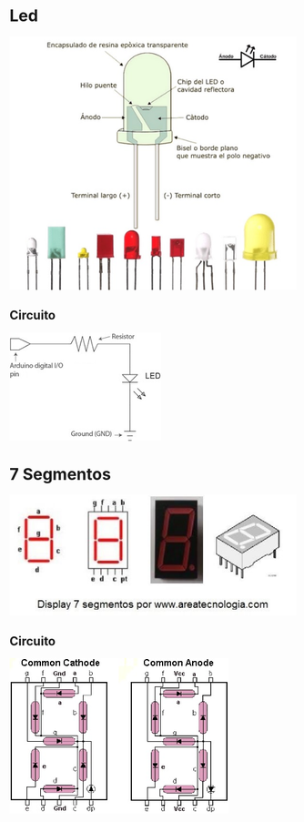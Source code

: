 # Led

![LED](https://github.com/eCanayUnsam/Labo-1/blob/main/Imagenes/led.jpg)

## Circuito
![Circuito Led](https://github.com/eCanayUnsam/Labo-1/blob/main/Imagenes/CircuitoLed.jpg)

# 7 Segmentos

![7 Segmentos](https://github.com/eCanayUnsam/Labo-1/blob/main/Imagenes/7Seg.jpg)

## Circuito
![Circuito 7 Segmentos](https://github.com/eCanayUnsam/Labo-1/blob/main/Imagenes/Circuito7Seg.jpg)

